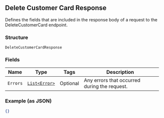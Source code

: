 ## Delete Customer Card Response

Defines the fields that are included in the response body of
a request to the DeleteCustomerCard endpoint.

### Structure

`DeleteCustomerCardResponse`

### Fields

| Name | Type | Tags | Description |
|  --- | --- | --- | --- |
| `Errors` | [`List<Error>`](/doc/models/error.md) | Optional | Any errors that occurred during the request. |

### Example (as JSON)

```json
{}
```

